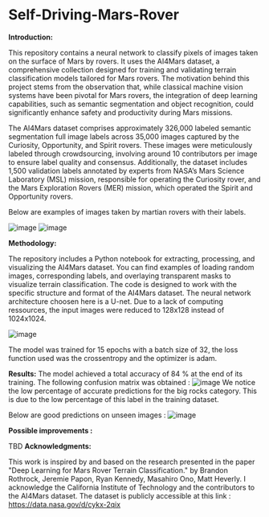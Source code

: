 # Self-Driving-Mars-Rover

**Introduction:**

This repository contains a neural network to classify pixels of images taken on the surface of Mars by rovers. It uses the AI4Mars dataset, a comprehensive collection designed for training and validating terrain classification models tailored for Mars rovers. The motivation behind this project stems from the observation that, while classical machine vision systems have been pivotal for Mars rovers, the integration of deep learning capabilities, such as semantic segmentation and object recognition, could significantly enhance safety and productivity during Mars missions.

The AI4Mars dataset comprises approximately 326,000 labeled semantic segmentation full image labels across 35,000 images captured by the Curiosity, Opportunity, and Spirit rovers. These images were meticulously labeled through crowdsourcing, involving around 10 contributors per image to ensure label quality and consensus. Additionally, the dataset includes 1,500 validation labels annotated by experts from NASA’s Mars Science Laboratory (MSL) mission, responsible for operating the Curiosity rover, and the Mars Exploration Rovers (MER) mission, which operated the Spirit and Opportunity rovers.

Below are examples of images taken by martian rovers with their labels. 

![image](https://github.com/AmauryPe/Self-Driving-Mars-Rover/assets/105310493/41e1d8c0-5c3c-44b6-89e2-280b6914800c)
![image](https://github.com/AmauryPe/Self-Driving-Mars-Rover/assets/105310493/51a9ec7d-1a21-4821-bb92-3285c9ff0657)


**Methodology:**

The repository includes a Python notebook for extracting, processing, and visualizing the AI4Mars dataset. You can find examples of loading random images, corresponding labels, and overlaying transparent masks to visualize terrain classification. The code is designed to work with the specific structure and format of the AI4Mars dataset. 
The neural network architecture choosen here is a U-net. Due to a lack of computing ressources, the input images were reduced to 128x128 instead of 1024x1024.

![image](https://github.com/AmauryPe/Self-Driving-Mars-Rover/assets/105310493/4329316a-017b-47e0-bdd9-edf330993518)

The model was trained for 15 epochs with a batch size of 32, the loss function used was the crossentropy and the optimizer is adam. 


**Results:**
The model achieved a total accuracy of 84 % at the end of its training. 
The following confusion matrix was obtained :
![image](https://github.com/AmauryPe/Self-Driving-Mars-Rover/assets/105310493/ac766671-03ab-43fc-a7f8-0b109fdc0c03)
We notice the low percentage of accurate predictions for the big rocks category. This is due to the low percentage of this label in the training dataset.

Below are good predictions on unseen images :
![image](https://github.com/AmauryPe/Self-Driving-Mars-Rover/assets/105310493/fa53ddd7-ab70-4919-b5e8-c12c18d27a06)

**Possible improvements :** 

TBD
**Acknowledgments:**

This work is inspired by and based on the research presented in the paper "Deep Learning for Mars Rover Terrain Classification." by Brandon Rothrock, Jeremie Papon, Ryan Kennedy, Masahiro Ono, Matt Heverly. I acknowledge the California Institute of Technology and the contributors to the AI4Mars dataset. The dataset is publicly accessible at this link : https://data.nasa.gov/d/cykx-2qix
